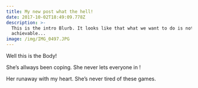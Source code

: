 ```yaml
---
title: My new post what the hell!
date: 2017-10-02T18:49:09.778Z
description: >-
  This is the intro Blurb. It looks like that what we want to do is not easily
  achievable...
image: /img/IMG_0497.JPG
---
```

Well this is the Body! 

She’s allways been coping. She never lets everyone in !

Her runaway with my heart. She’s never tired of these games.
